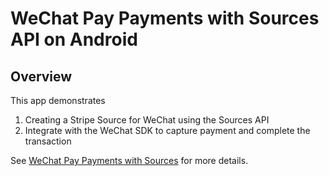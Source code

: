 # WeChat Pay Payments with Sources API on Android

## Overview
This app demonstrates
1. Creating a Stripe Source for WeChat using the Sources API
2. Integrate with the WeChat SDK to capture payment and complete the transaction

See [WeChat Pay Payments with Sources](https://stripe.com/docs/sources/wechat-pay) for more details.
